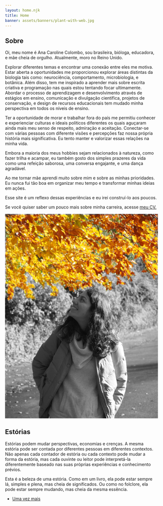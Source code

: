 ```yaml
---
layout: home.njk
title: Home
banner: assets/banners/plant-with-web.jpg
---
```


<h2 id="about">Sobre</h2>

<div class="flex-container">
<div id="about-text">

Oi, meu nome é Ana Caroline Colombo, sou brasileira, bióloga, educadora, e mãe cheia de orgulho. Atualmente, moro no Reino Unido.

Explorar diferentes temas e encontrar uma conexão entre eles me motiva. Estar aberta a oportunidades me proporcionou explorar áreas distintas da biologia tais como: neurociência, comportamento, microbiologia, e botânica. Além disso, tem me inspirado a aprender mais sobre escrita criativa e programação nas quais estou tentando focar ultimamente. Abordar o processo de aprendizagem e desenvolvimento através de estágios em ensino, comunicação e divulgação científica, projetos de conservação, e design de recursos educacionais tem mudado minha perspectiva em todos os níveis de ensino.

Ter a oportunidade de morar e trabalhar fora do país me permitiu conhecer e experienciar culturas e ideais políticos diferentes os quais aguçaram ainda mais meu senso de respeito, admiração e aceitação. Conectar-se com várias pessoas com diferente visões e percepções faz nossa própria história mais significativa. Eu tento manter e valorizar essas relações na minha vida.

Embora a maioria dos meus hobbies sejam relacionados à natureza, como fazer trilha e acampar, eu também gosto dos simples prazeres da vida como uma refeição saborosa, uma conversa engajante, e uma dança agradável.

Ao me tornar mãe aprendi muito sobre mim e sobre as minhas prioridades. Eu nunca fui tão boa em organizar meu tempo e transformar minhas ideias em ações.

Esse site é um reflexo dessas experiências e eu irei construí-lo aos poucos.

Se você quiser saber um pouco mais sobre minha carreira, acesse <a href="https://www.acarolcolombo.com/cv/accolombo-cv-portuguese.pdf" target="_blank" type="application/pdf" rel="external noopener noreferrer">meu CV.</a>

</div>
<div id="about-image">
<img title="Uma foto minha olhando para as folhas amarelas de uma árvore em um parque no outono." src="/assets/about-image-b&w-yellow.png">
</div>
</div>

<h2 id="about">Estórias</h2>

Estórias podem mudar perspectivas, economias e crenças. A mesma estória pode ser contada por diferentes pessoas em diferentes contextos. Não apenas cada contador de estória ou cada contexto pode mudar a forma da estória, mas cada ouvinte ou leitor pode interpretá-la diferentemente baseado nas suas próprias experiências e conhecimento prévios.

Esta é a beleza de uma estória. Como em um livro, ela pode estar sempre lá,
simples e plena, mas cheia de significados. Ou como no folclore, ela pode estar sempre mudando, mas cheia da mesma essência.

- [Uma vez mais](/stories/once-more)
